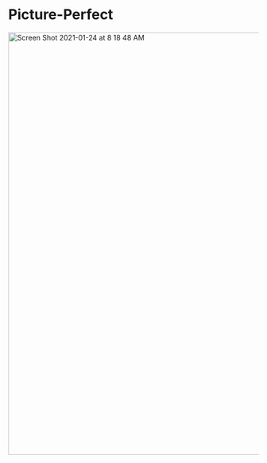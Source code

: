 # Picture-Perfect

<img width="851" alt="Screen Shot 2021-01-24 at 8 18 48 AM" src="https://user-images.githubusercontent.com/55333197/105633212-e2142b80-5e1c-11eb-8de4-0e3ab4b319a5.png">

